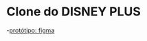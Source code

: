 <h1>Clone do DISNEY PLUS  </h1>


-[protótipo: figma](https://www.figma.com/file/AfcZjKNRxDWOSSI0vrnrls?node-id=0%3A105)


